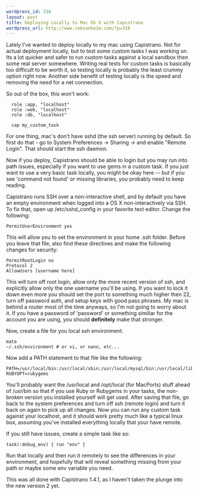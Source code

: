 ```yaml
--- 
wordpress_id: 318
layout: post
title: Deploying Locally to Mac OS X with Capistrano
wordpress_url: http://www.robsanheim.com/?p=318
---
```

Lately I've wanted to deploy locally to my mac using Capistrano.  Not for actual deployment locally, but to test some custom tasks I was working on.  Its a lot quicker and safer to run custom tasks against a local sandbox then some real server somewhere.  Writing real tests for custom tasks is basically too difficult to be worth it, so testing locally is probably the least crummy option right now.  Another side benefit of testing locally is the speed and removing the need for a net connection.

So out of the box, this won't work:
<pre><code>  role :app, "localhost"
  role :web, "localhost"
  role :db, "localhost"

  cap my_custom_task
</code></pre>

For one thing, mac's don't have sshd (the ssh server) running by default.  So first do that - go to System Preferences -> Sharing -> and enable "Remote Login".  That should start the ssh daemon.

Now if you deploy, Capistrano should be able to login but you may run into path issues, especially if you want to use gems in a custom task.  If you just want to use a very basic task locally, you might be okay here -- but if you see 'command not found' or missing libraries, you probably need to keep reading.

Capistrano runs SSH over a non-interactive shell, and by default you have an empty environment when logged into a OS X non-interactively via SSH.  To fix that, open up /etc/sshd_config in your favorite text editor.  Change the following:
<pre><code>PermitUserEnvironment yes</code></pre>
This will allow you to set the environment in your home .ssh folder.  Before you leave that file, also find these directives and make the following changes for security:
<pre><code>PermitRootLogin no
Protocol 2
AllowUsers [username here]
</code></pre>
This will turn off root login, allow only the more recent version of ssh, and explicitly allow only the one username you'll be using.  If you want to lock it down even more you should set the port to something much higher then 22, turn off password auth, and setup keys with good pass phrases.  My mac is behind a router most of the time anyways, so I'm not going to worry about it.  If you have a password of 'password' or something similiar for the account you are using, you should <strong>definitely</strong> make that stronger.

Now, create a file for you local ssh environment.  <pre><code>mate ~/.ssh/environment # or vi, or nano, etc...</code></pre>

Now add a PATH statement to that file like the following:

<pre><code>PATH=/usr/local/bin:/usr/local/sbin:/usr/local/mysql/bin:/usr/local/lib:opt/local/bin:/usr/bin:/bin:/usr/sbin:/sbin
RUBYOPT=rubygems</code></pre>

You'll probably want the /usr/local and /opt/local (for MacPorts) stuff ahead of /usr/bin so that if you use Ruby or Rubygems in your tasks, the non-broken version you installed yourself will get used.  After saving that file, go back to the system preferences and turn off ssh (remote login) and turn it back on again to pick up all changes.  Now you can run any custom task against your localhost, and it should work pretty much like a typical linux box, assuming you've installed everything locally that your have remote.  

If you still have issues, create a simple task like so:
<pre><code>task(:debug_env) { run "env" }</code></pre>

Run that locally and then run it remotely to see the differences in your environment, and hopefully that will reveal something missing from your path or maybe some env variable you need.

This was all done with Capistrano 1.4.1, as I haven't taken the plunge into the new version 2 yet.

